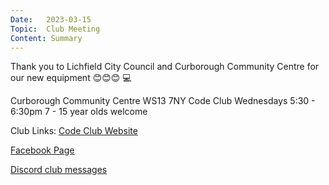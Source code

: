 ```yaml
---
Date:   2023-03-15
Topic:  Club Meeting
Content: Summary
---
```

Thank you to Lichfield City Council and Curborough Community Centre for our new equipment 😊😊😊 💻

Curborough Community Centre
WS13 7NY
Code Club
Wednesdays 5:30 - 6:30pm
7 - 15 year olds welcome

Club Links:
[Code Club Website](https://lichfield-code-club.github.io/)

[Facebook Page](https://www.facebook.com/LichfieldCoders)

[Discord club messages](https://discord.gg/szz6xGK)
